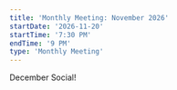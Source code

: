```yaml
---
title: 'Monthly Meeting: November 2026'
startDate: '2026-11-20'
startTime: '7:30 PM'
endTime: '9 PM'
type: 'Monthly Meeting'
---
```


December Social!
